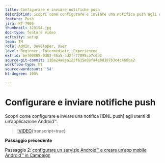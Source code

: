 ```yaml
---
title: Configurare e inviare notifiche push
description: Scopri come configurare e inviare una notifica push agli utenti di app Android™.
feature: Push
jira: KT-7966
thumbnail: 328154.jpg
doc-type: feature video
activity: setup
team: TM
role: Admin, Developer, User
level: Beginner, Intermediate, Experienced
exl-id: bef60865-9d83-46a5-ad2f-77095cb7c6a2
source-git-commit: 116a24a8aa123f615e08fa4ebd187b3c4c460ba2
workflow-type: ht
source-wordcount: '54'
ht-degree: 100%

---
```


# Configurare e inviare notifiche push

Scopri come configurare e inviare una notifica [!DNL push] agli utenti di un’applicazione Android™.

>[!VIDEO](https://video.tv.adobe.com/v/328154?quality=12&learn=on){transcript=true}

**Passaggio precedente**

Passaggio 2: [configurare un servizio Android™ e creare un’app mobile Android™ in Campaign](/help/tutorial-get-started-with-push-notifications-for-android/configure-an-android-service-in-campaign.md)

